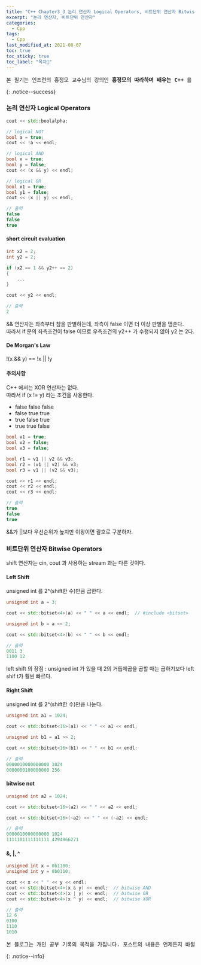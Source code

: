 ```yaml
---
title: "C++ Chapter3_3 논리 연산자 Logical Operators, 비트단위 연산자 Bitwise  Operators"
excerpt: "논리 연산자, 비트단위 연산자"
categories:
  - Cpp
tags:
  - Cpp
last_modified_at: 2021-08-07
toc: true
toc_sticky: true
toc_label: "목차👀"
---
```


<pre>본 필기는 인프런의 홍정모 교수님의 강의인 <b>홍정모의 따라하며 배우는 C++</b> 를 듣고 작성합니다.</pre>{: .notice--success}

### 논리 연산자 Logical Operators
```cpp
cout << std::boolalpha;

// logical NOT
bool a = true;
cout << !a << endl;

// logical AND
bool x = true;
bool y = false;
cout << (x && y) << endl;

// logical OR
bool x1 = true;
bool y1 = false;  
cout << (x || y) << endl;

// 출력
false
false
true
```

#### short circuit evaluation
```cpp
int x2 = 2;
int y2 = 2;

if (x2 == 1 && y2++ == 2)	
{
    ...
}

cout << y2 << endl;	

// 출력
2
```
&& 연산자는 좌측부터 참을 판별하는데, 좌측이 false 이면 더 이상 판별을 멈춘다.     
따라서 if 문의 좌측조건이 false 이므로 우측조건의 y2++ 가 수행되지 않아 y2 는 2다.

#### De Morgan's Law
!(x && y) == !x || !y

#### 주의사항

C++ 에서는  XOR 연산자는 없다.    
따라서 if (x != y) 라는 조건을 사용한다.
- false false false    
- false true true
- true false true
- true true false

```cpp
bool v1 = true;
bool v2 = false;
bool v3 = false;

bool r1 = v1 || v2 && v3;
bool r2 = (v1 || v2) && v3;
bool r3 = v1 || (v2 && v3);

cout << r1 << endl;
cout << r2 << endl;
cout << r3 << endl;

// 출력
true
false
true
```
&&가 ||보다 우선순위가 높지만 이왕이면 괄호로 구분하자.

### 비트단위 연산자 Bitwise Operators
shift 연산자는 cin, cout 과 사용하는 stream 과는 다른 것이다.

#### Left Shift
unsigned int 를 2^(shift한 수)만큼 곱한다.
```cpp
unsigned int a = 3;

cout << std::bitset<4>(a) << " " << a << endl;	// #include <bitset>

unsigned int b = a << 2;

cout << std::bitset<4>(b) << " " << b << endl;

// 출력
0011 3
1100 12
```
left shift 의 장점 : unsigned int 가 있을 때 2의 거듭제곱을 곱할 때는 곱하기보다 left shif t가 훨씬 빠르다.

#### Right Shift
unsigned int 를 2^(shift한 수)만큼 나눈다.
```cpp
unsigned int a1 = 1024;

cout << std::bitset<16>(a1) << " " << a1 << endl;

unsigned int b1 = a1 >> 2;

cout << std::bitset<16>(b1) << " " << b1 << endl;

// 출력
0000010000000000 1024
0000000100000000 256
```

#### bitwise not
```cpp
unsigned int a2 = 1024;

cout << std::bitset<16>(a2) << " " << a2 << endl;

cout << std::bitset<16>(~a2) << " " << (~a2) << endl; 

// 출력
0000010000000000 1024
1111101111111111 4294966271
```

#### &, |, ^
```cpp
unsigned int x = 0b1100;
unsigned int y = 0b0110;

cout << x << " " << y << endl;
cout << std::bitset<4>(x & y) << endl;	// bitwise AND
cout << std::bitset<4>(x | y) << endl;	// bitwise OR
cout << std::bitset<4>(x ^ y) << endl;	// bitwise XOR

// 출력
12 6
0100
1110
1010
```

<pre>본 블로그는 개인 공부 기록의 목적을 가집니다. 포스트의 내용은 언제든지 바뀔 수 있습니다.</pre>{: .notice--info}